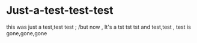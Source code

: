 # Just-a-test-test-test
this was just a test,test test ;
/but now , It's a tst tst tst 
and test,test , test is gone,gone,gone 
